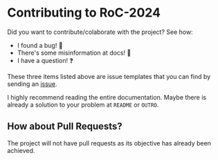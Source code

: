Contributing to RoC-2024
========================

Did you want to contribute/colaborate with the project? See how:

- I found a bug! 🐞
- There's some misinformation at docs! 🔎
- I have a question! ❓

These three items listed above are issue templates that you can find
by sending an [issue][isse-link].

I highly recommend reading the entire documentation. Maybe there is
already a solution to your problem at `README` or `OUTRO`.

## How about Pull Requests?

The project will not have pull requests as its objective has already
been achieved.

[isse-link]: https://github.com/nasccped/rustvent-of-code-2024/issues
